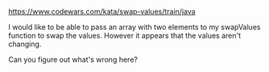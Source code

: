 https://www.codewars.com/kata/swap-values/train/java

I would like to be able to pass an array with two elements to my swapValues function to swap the values. However it appears that the values aren't changing.

Can you figure out what's wrong here?
